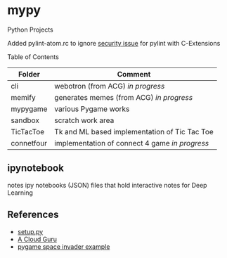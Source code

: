 # mypy
Python Projects

Added pylint-atom.rc to ignore [security issue](https://stackoverflow.com/questions/28437071/pylint-1-4-reports-e1101no-member-on-all-c-extensions) for pylint with C-Extensions

Table of Contents

Folder | Comment
---|---
cli  | webotron (from ACG)  *in progress*
memify | generates memes (from ACG) *in progress*
mypygame | various Pygame works
sandbox | scratch work area
TicTacToe  |  Tk and ML based implementation of Tic Tac Toe
connetfour | implementation of connect 4 game *in progress*




## ipynotebook

notes ipy notebooks (JSON) files that hold interactive notes for Deep Learning
## References

* [setup.py](https://github.com/kennethreitz/setup.py/blob/master/setup.py)
* [A Cloud Guru](http://acloud.guru)
* [pygame space invader example](https://github.com/Julez37/project_arcade/blob/master/PyInvader.py)
